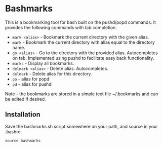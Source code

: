 Bashmarks
=========

This is a bookmarking tool for bash built on the pushd/popd commands. It provides the following commands with tab completion:

- `mark <alias>` - Bookmark the current directory with the given alias.
- `mark` - Bookmark the current directory with alias equal to the directory name.
- `go <alias>` - Go to the directory with the provided alias. Autocompletes on tab. Implemented using pushd to facilitate easy back functionality.
- `marks` - Display all bookmarks.
- `delmark <alias>` - Delete alias. Autocompletes.
- `delmark` - Delete alias for this directory.
- `po` - alias for popd
- `pd` - alias for pushd

Note - the bookmarks are stored in a simple text file ~/.bookmarks and can be edited if desired.

Installation
------------

Save the bashmarks.sh script somewhere on your path, and source in your .bashrc:

    source bashmarks
